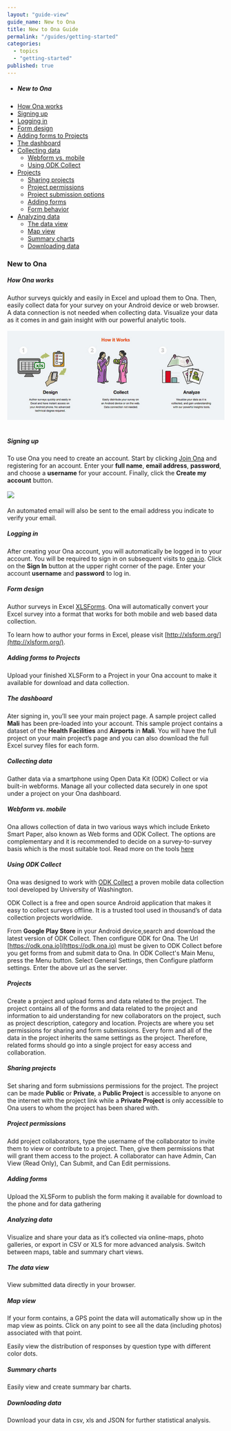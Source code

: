 ```yaml
---
layout: "guide-view"
guide_name: New to Ona
title: New to Ona Guide
permalink: "/guides/getting-started"
categories: 
  - topics
  - "getting-started"
published: true
---
```


* ##### New to Ona
* [How Ona works](#how-ona-works)
* [Signing up](#signing-up)
* [Logging in](#logging-in)
* [Form design](#form-design)
* [Adding forms to Projects](#adding_forms_to_projects)
* [The dashboard](#the-dashboard)
* [Collecting data](#collecting-data)
  * [Webform vs. mobile](#webform-vs-mobile)
  * [Using ODK Collect](#using-odk-collect)
* [Projects](#projects)
  * [Sharing projects](#sharing-projects)
  * [Project permissions](#project-permissions)
  * [Project submission options](#project-submission-options)
  * [Adding forms](#adding-forms)
  * [Form behavior](#form-behavior)
* [Analyzing data](#analyzing-data)
  * [The data view](#the-data-view)
  * [Map view](#map-view)
  * [Summary charts](#summary-charts)
  * [Downloading data](#downloading-data)




### New to Ona

##### <a name="how-ona-works"></a>How Ona works

Author surveys quickly and easily in Excel and upload them to Ona. Then, easily collect data for your survey on your Android device or web browser. A data connection is not needed when collecting data. Visualize your data as it comes in and gain insight with our powerful analytic tools.
<br><br>
![](/content/screenshots/how-ona-works.jpg)
<br><br>

##### <a name="signing-up"></a>Signing up

To use Ona you need to create an account. Start by clicking [Join Ona](https://beta.ona.io/join) and registering for an account. Enter your **full name**, **email address**, **password**, and choose a **username** for your account. Finally, click the **Create my account** button.
<br><br>
![](https://farm8.staticflickr.com/7309/15952736943_4615c81eeb_n.jpg)
<br><br>
An automated email will also be sent to the email address you indicate to verify your email.  

##### <a name="logging-in"></a>Logging in

After creating your Ona account, you will automatically be logged in to your account. You will be required to sign in on subsequent visits to [ona.io](https://beta.ona.io). Click on the **Sign In** button at the upper right corner of the page. Enter your account **username** and **password** to log in. 

##### <a name="form-design"></a>Form design

Author surveys in Excel [XLSForms](http://xlsform.org/). Ona will automatically convert your Excel survey into a format that works for both mobile and web based data collection.

To learn how to author your forms in Excel, please visit [http://xlsform.org/](http://xlsform.org/).

##### <a name="adding_forms_to_projects"></a>Adding forms to Projects

Upload your finished XLSForm to a Project in your Ona account to make it available for download and data collection.

##### <a name="the-dashboard"></a>The dashboard

Ater signing in, you’ll see your main project page. A sample project called **Mali** has been pre-loaded into your account. This sample project contains a dataset of the **Health Facilities** and **Airports** in **Mali**. You will have the full project on your main project’s page and you can also download the full Excel survey files for each form.

##### <a name="collecting-data"></a>Collecting data

Gather data via a smartphone using Open Data Kit (ODK) Collect or via built-in webforms. Manage all your collected data securely in one spot under a project on your Ona dashboard.

##### <a name="webform-vs-mobile"></a>Webform vs. mobile

Ona allows collection of data in two various ways which include Enketo Smart Paper, also known as Web forms and ODK Collect. The options are complementary and it is recommended to decide on a survey-to-survey basis which is the most suitable tool. Read more on the tools [here]()

##### <a name="using-odk-collect"></a>Using ODK Collect

Ona was designed to work with [ODK Collect](https://play.google.com/store/apps/details?id=org.odk.collect.android) a proven mobile data collection tool developed by University of Washington.

ODK Collect is a free and open source Android application that makes it easy to collect surveys offline. It is a trusted tool used in thousand’s of data collection projects worldwide.

From **Google Play Store** in your Android device,search and download the latest version of ODK Collect. Then configure ODK for Ona. The Url [https://odk.ona.io](https://odk.ona.io) must be given to ODK Collect before you get forms from and submit data to Ona. In ODK Collect's Main Menu, press the Menu button. Select General Settings, then Configure platform settings. Enter the above url as the server.

##### <a name="projects"></a>Projects

Create a project and upload forms and data related to the project. The project contains all of the forms and data related to the project and information to aid understanding for new collaborators on the project, such as project description, category and location. Projects are where you set permissions for sharing and form submissions. Every form and all of the data in the project inherits the same settings as the project. Therefore, related forms should go into a single project for easy access and collaboration.


##### <a name="sharing-projects"></a>Sharing projects

Set sharing and form submissions permissions for the project. The project can be made **Public** or **Private**, a **Public Project** is accessible to anyone on the internet with the project link while a **Private Project** is only accessible to Ona users to whom the project has been shared with. 


##### <a name="project-permissions"></a>Project permissions

Add project collaborators, type the username of the collaborator to invite them to view or contribute to a project. Then, give them permissions that will grant them access to the project. A collaborator can have Admin, Can View (Read Only), Can Submit, and Can Edit permissions.

##### <a name="adding-forms"></a>Adding forms

Upload the XLSForm to publish the form making it available for download to the phone and for data gathering

##### <a name="analyzing-data"></a>Analyzing data

Visualize and share your data as it’s collected via online-maps, photo galleries, or export in CSV or XLS for more advanced analysis. Switch between maps, table and summary chart views.

##### <a name="the-data-view"></a>The data view
View submitted data directly in your browser. 

##### <a name="map-view"></a>Map view

If your form contains, a GPS point the data will automatically show up in the map view as points. Click on any point to see all the data (including photos) associated with that point. 

Easily view the distribution of responses by question type with different color dots.

##### <a name="summary-charts"></a>Summary charts

Easily view and create summary bar charts.

##### <a name="downloading-data"></a>Downloading data

Download your data in csv, xls and JSON for further statistical analysis.